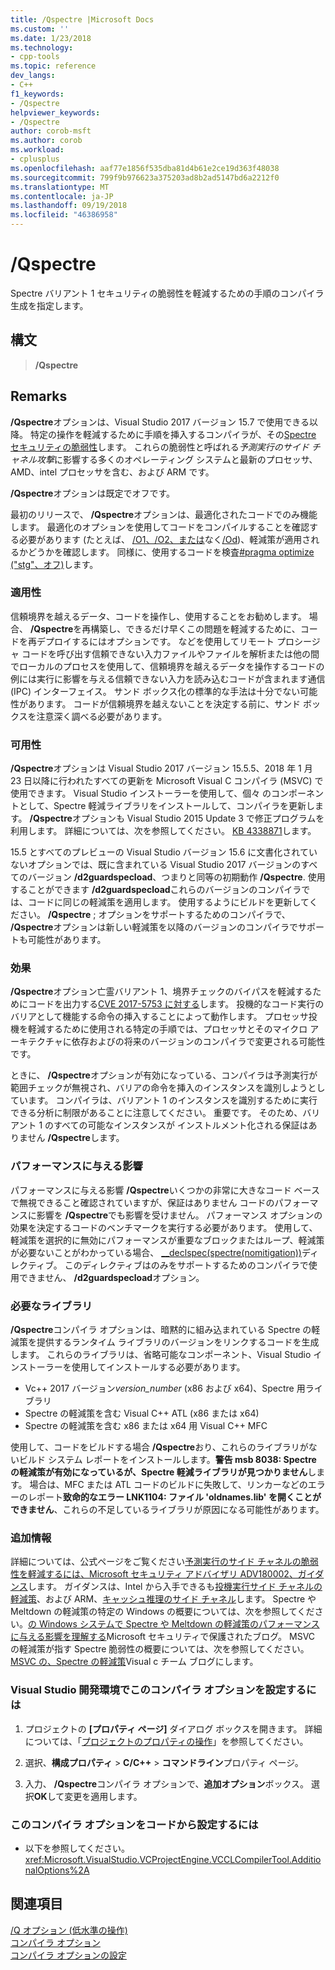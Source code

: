 ```yaml
---
title: /Qspectre |Microsoft Docs
ms.custom: ''
ms.date: 1/23/2018
ms.technology:
- cpp-tools
ms.topic: reference
dev_langs:
- C++
f1_keywords:
- /Qspectre
helpviewer_keywords:
- /Qspectre
author: corob-msft
ms.author: corob
ms.workload:
- cplusplus
ms.openlocfilehash: aaf77e1856f535dba81d4b61e2ce19d363f48038
ms.sourcegitcommit: 799f9b976623a375203ad8b2ad5147bd6a2212f0
ms.translationtype: MT
ms.contentlocale: ja-JP
ms.lasthandoff: 09/19/2018
ms.locfileid: "46386958"
---
```

# <a name="qspectre"></a>/Qspectre

Spectre バリアント 1 セキュリティの脆弱性を軽減するための手順のコンパイラ生成を指定します。

## <a name="syntax"></a>構文

> **/Qspectre**

## <a name="remarks"></a>Remarks

**/Qspectre**オプションは、Visual Studio 2017 バージョン 15.7 で使用できる以降。 特定の操作を軽減するために手順を挿入するコンパイラが、その[Spectre セキュリティの脆弱性](https://spectreattack.com/spectre.pdf)します。 これらの脆弱性と呼ばれる*予測実行のサイド チャネル攻撃*に影響する多くのオペレーティング システムと最新のプロセッサ、AMD、intel プロセッサを含む、および ARM です。

**/Qspectre**オプションは既定でオフです。

最初のリリースで、 **/Qspectre**オプションは、最適化されたコードでのみ機能します。 最適化のオプションを使用してコードをコンパイルすることを確認する必要があります (たとえば、 [/O1、/O2、または](o1-o2-minimize-size-maximize-speed.md)なく[/Od](od-disable-debug.md))、軽減策が適用されるかどうかを確認します。 同様に、使用するコードを検査[#pragma optimize ("stg"、オフ)](../../preprocessor/optimize.md)します。

### <a name="applicability"></a>適用性

信頼境界を越えるデータ、コードを操作し、使用することをお勧めします。 場合、 **/Qspectre**を再構築し、できるだけ早くこの問題を軽減するために、コードを再デプロイするにはオプションです。 などを使用してリモート プロシージャ コードを呼び出す信頼できない入力ファイルやファイルを解析または他の間でローカルのプロセスを使用して、信頼境界を越えるデータを操作するコードの例には実行に影響を与える信頼できない入力を読み込むコードが含まれます通信 (IPC) インターフェイス。 サンド ボックス化の標準的な手法は十分でない可能性があります。 コードが信頼境界を越えないことを決定する前に、サンド ボックスを注意深く調べる必要があります。

### <a name="availability"></a>可用性

**/Qspectre**オプションは Visual Studio 2017 バージョン 15.5.5、2018 年 1 月 23 日以降に行われたすべての更新を Microsoft Visual C コンパイラ (MSVC) で使用できます。 Visual Studio インストーラーを使用して、個々 のコンポーネントとして、Spectre 軽減ライブラリをインストールして、コンパイラを更新します。 **/Qspectre**オプションも Visual Studio 2015 Update 3 で修正プログラムを利用します。 詳細については、次を参照してください。 [KB 4338871](https://support.microsoft.com/help/4338871)します。

15.5 とすべてのプレビューの Visual Studio バージョン 15.6 に文書化されていないオプションでは、既に含まれている Visual Studio 2017 バージョンのすべてのバージョン **/d2guardspecload**、つまりと同等の初期動作 **/Qspectre**. 使用することができます **/d2guardspecload**これらのバージョンのコンパイラでは、コードに同じの軽減策を適用します。 使用するようにビルドを更新してください。 **/Qspectre** ; オプションをサポートするためのコンパイラで、 **/Qspectre**オプションは新しい軽減策を以降のバージョンのコンパイラでサポートも可能性があります。

### <a name="effect"></a>効果

**/Qspectre**オプション亡霊バリアント 1、境界チェックのバイパスを軽減するためにコードを出力する[CVE 2017-5753 に対する](https://nvd.nist.gov/vuln/detail/CVE-2017-5753)します。 投機的なコード実行のバリアとして機能する命令の挿入することによって動作します。 プロセッサ投機を軽減するために使用される特定の手順では、プロセッサとそのマイクロ アーキテクチャに依存およびの将来のバージョンのコンパイラで変更される可能性です。

ときに、 **/Qspectre**オプションが有効になっている、コンパイラは予測実行が範囲チェックが無視され、バリアの命令を挿入のインスタンスを識別しようとしています。 コンパイラは、バリアント 1 のインスタンスを識別するために実行できる分析に制限があることに注意してください。 重要です。 そのため、バリアント 1 のすべての可能なインスタンスが インストルメント化される保証はありません **/Qspectre**します。

### <a name="performance-impact"></a>パフォーマンスに与える影響

パフォーマンスに与える影響 **/Qspectre**いくつかの非常に大きなコード ベースで無視できること確認されていますが、保証はありません コードのパフォーマンスに影響を **/Qspectre**でも影響を受けません。 パフォーマンス オプションの効果を決定するコードのベンチマークを実行する必要があります。 使用して、軽減策を選択的に無効にパフォーマンスが重要なブロックまたはループ、軽減策が必要ないことがわかっている場合、 [__declspec(spectre(nomitigation))](../../cpp/spectre.md)ディレクティブ。 このディレクティブはのみをサポートするためのコンパイラで使用できません、 **/d2guardspecload**オプション。

### <a name="required-libraries"></a>必要なライブラリ

**/Qspectre**コンパイラ オプションは、暗黙的に組み込まれている Spectre の軽減策を提供するランタイム ライブラリのバージョンをリンクするコードを生成します。 これらのライブラリは、省略可能なコンポーネント、Visual Studio インストーラーを使用してインストールする必要があります。

- Vc++ 2017 バージョン*version_number* (x86 および x64)、Spectre 用ライブラリ
- Spectre の軽減策を含む Visual C++ ATL (x86 または x64)
- Spectre の軽減策を含む x86 または x64 用 Visual C++ MFC

使用して、コードをビルドする場合 **/Qspectre**おり、これらのライブラリがないビルド システム レポートをインストールします。**警告 msb 8038: Spectre の軽減策が有効になっているが、Spectre 軽減ライブラリが見つかりません**します。 場合は、MFC または ATL コードのビルドに失敗して、リンカーなどのエラーのレポート**致命的なエラー LNK1104: ファイル 'oldnames.lib' を開くことができません**、これらの不足しているライブラリが原因になる可能性があります。

### <a name="additional-information"></a>追加情報

詳細については、公式ページをご覧ください[予測実行のサイド チャネルの脆弱性を軽減するには、Microsoft セキュリティ アドバイザリ ADV180002、ガイダンス](https://portal.msrc.microsoft.com/en-US/security-guidance/advisory/ADV180002)します。 ガイダンスは、Intel から入手できるも[投機実行サイド チャネルの軽減策](https://software.intel.com/sites/default/files/managed/c5/63/336996-Speculative-Execution-Side-Channel-Mitigations.pdf)、および ARM、[キャッシュ推理のサイド チャネル](https://developer.arm.com/-/media/Files/pdf/Cache_Speculation_Side-channels.pdf)します。 Spectre や Meltdown の軽減策の特定の Windows の概要については、次を参照してください。[の Windows システムで Spectre や Meltdown の軽減策のパフォーマンスに与える影響を理解する](https://cloudblogs.microsoft.com/microsoftsecure/2018/01/09/understanding-the-performance-impact-of-spectre-and-meltdown-mitigations-on-windows-systems/)Microsoft セキュリティで保護されたブログ。 MSVC の軽減策が指す Spectre 脆弱性の概要については、次を参照してください。 [MSVC の、Spectre の軽減策](https://blogs.msdn.microsoft.com/vcblog/2018/01/15/spectre-mitigations-in-msvc./)Visual c チーム ブログにします。

### <a name="to-set-this-compiler-option-in-the-visual-studio-development-environment"></a>Visual Studio 開発環境でこのコンパイラ オプションを設定するには

1. プロジェクトの **[プロパティ ページ]** ダイアログ ボックスを開きます。 詳細については、「[プロジェクトのプロパティの操作](../../ide/working-with-project-properties.md)」を参照してください。

1. 選択、**構成プロパティ** > **C/C++** > **コマンドライン**プロパティ ページ。

1. 入力、 **/Qspectre**コンパイラ オプションで、**追加オプション**ボックス。 選択**OK**して変更を適用します。

### <a name="to-set-this-compiler-option-programmatically"></a>このコンパイラ オプションをコードから設定するには

- 以下を参照してください。<xref:Microsoft.VisualStudio.VCProjectEngine.VCCLCompilerTool.AdditionalOptions%2A>

## <a name="see-also"></a>関連項目

[/Q オプション (低水準の操作)](../../build/reference/q-options-low-level-operations.md)<br/>
[コンパイラ オプション](../../build/reference/compiler-options.md)<br/>
[コンパイラ オプションの設定](../../build/reference/setting-compiler-options.md)
